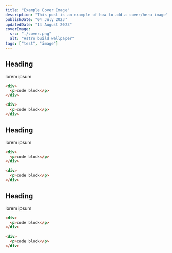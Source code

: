 ```yaml
---
title: "Example Cover Image"
description: "This post is an example of how to add a cover/hero image"
publishDate: "04 July 2023"
updatedDate: "14 August 2023"
coverImage:
  src: "./cover.png"
  alt: "Astro build wallpaper"
tags: ["test", "image"]
---
```


## Heading

lorem ipsum

```html
<div>
  <p>code block</p>
</div>
```


```html
<div>
  <p>code block</p>
</div>
```

## Heading

lorem ipsum

```html
<div>
  <p>code block</p>
</div>
```


```html
<div>
  <p>code block</p>
</div>
```

## Heading

lorem ipsum

```html
<div>
  <p>code block</p>
</div>
```


```html
<div>
  <p>code block</p>
</div>
```
